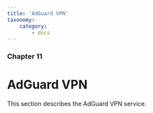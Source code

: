 ```yaml
---
title: 'AdGuard VPN'
taxonomy:
    category:
        - docs
---
```


### Chapter 11

# AdGuard VPN

This section describes the AdGuard VPN service.